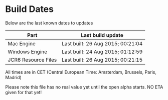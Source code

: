 # Build Dates

Below are the last known dates to updates

Part | Last build update
-----|-----
Mac Engine | Last built: 26 Aug 2015; 00:21:04
Windows Engine | Last built: 24 Aug 2015; 01:12:59
JCR6 Resource Files | Last built: 26 Aug 2015; 00:21:15
All times are in CET (Central European Time: Amsterdam, Brussels, Paris, Madrid)


Please note this file has no real value yet until the open alpha starts. NO ETA given for that yet!
